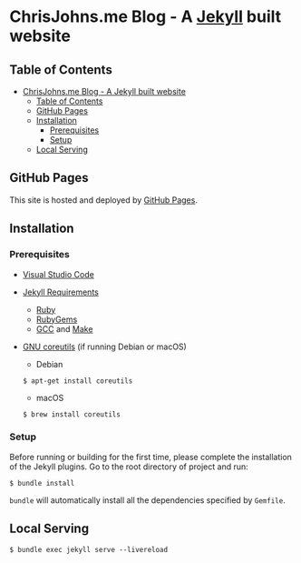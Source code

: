 # ChrisJohns.me Blog - A [Jekyll](https://jekyllrb.com) built website

## Table of Contents

- [ChrisJohns.me Blog - A Jekyll built website](#chrisjohnsme-blog---a-jekyll-built-website)
  - [Table of Contents](#table-of-contents)
  - [GitHub Pages](#github-pages)
  - [Installation](#installation)
    - [Prerequisites](#prerequisites)
    - [Setup](#setup)
  - [Local Serving](#local-serving)

## GitHub Pages

This site is hosted and deployed by [GitHub Pages](https://pages.github.com).

## Installation

### Prerequisites

- [Visual Studio Code](https://code.visualstudio.com)
- [Jekyll Requirements](https://jekyllrb.com/docs/installation/)
  - [Ruby](https://www.ruby-lang.org/en/downloads/)
  - [RubyGems](https://rubygems.org/pages/download)
  - [GCC](https://gcc.gnu.org/install/) and [Make](https://www.gnu.org/software/make/)
- [GNU coreutils](https://www.gnu.org/software/coreutils/) (if running Debian or macOS)
  - Debian

  ```console
  $ apt-get install coreutils
  ```

  - macOS

  ```console
  $ brew install coreutils
  ```

### Setup

Before running or building for the first time, please complete the installation of the Jekyll plugins. Go to the root directory of project and run:

```console
$ bundle install
```

`bundle` will automatically install all the dependencies specified by `Gemfile`.

## Local Serving

```console
$ bundle exec jekyll serve --livereload
```

